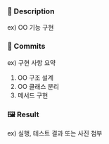 ### 📝 Description

ex) OO 기능 구현

### 💽 Commits

ex)
구현 사항 요약

1. OO 구조 설계
2. OO 클래스 분리
3. 메서드 구현

### 🖼 Result

ex) 실행, 테스트 결과 또는 사진 첨부
